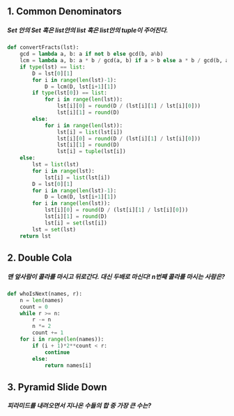 ## 1. Common Denominators

##### Set 안의 Set 혹은 list안의 list 혹은 list안의 tuple이 주어진다. 

```python
def convertFracts(lst):
    gcd = lambda a, b: a if not b else gcd(b, a%b)
    lcm = lambda a, b: a * b / gcd(a, b) if a > b else a * b / gcd(b, a)
    if type(lst) == list:
        D = lst[0][1]
        for i in range(len(lst)-1):
            D = lcm(D, lst[i+1][1])
        if type(lst[0]) == list:
            for i in range(len(lst)):
                lst[i][0] = round(D / (lst[i][1] / lst[i][0]))
                lst[i][1] = round(D)
        else:
            for i in range(len(lst)):
                lst[i] = list(lst[i])
                lst[i][0] = round(D / (lst[i][1] / lst[i][0]))
                lst[i][1] = round(D)
                lst[i] = tuple(lst[i])
    else:
        lst = list(lst)
        for i in range(lst):
            lst[i] = list(lst[i])
        D = lst[0][1]
        for i in range(len(lst)-1):
            D = lcm(D, lst[i+1][1])
        for i in range(len(lst)):
            lst[i][0] = round(D / (lst[i][1] / lst[i][0]))
            lst[i][1] = round(D)
            lst[i] = set(lst[i])
        lst = set(lst)
    return lst
```



## 2. Double Cola

##### 맨 앞사람이 콜라를 마시고 뒤로간다. 대신 두배로 마신다! n번째 콜라를 마시는 사람은?

```python
def whoIsNext(names, r):
    n = len(names)
    count = 0
    while r >= n:
        r -= n
        n *= 2
        count += 1
    for i in range(len(names)):
        if (i + 1)*2**count < r:
            continue
        else:
            return names[i]
```



## 3. Pyramid Slide Down

##### 피라미드를 내려오면서 지나온 수들의 합 중 가장 큰 수는?

```python

```



